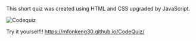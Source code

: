This short quiz was created using HTML and CSS upgraded by JavaScript.


![Codequiz](https://user-images.githubusercontent.com/64178602/83725037-de6e3300-a606-11ea-838b-5152c29e1f9e.gif)


Try it yourself!!
https://mfonkeng30.github.io/CodeQuiz/